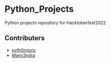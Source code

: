 # Python_Projects
Python projects repository for Hacktoberfest2022

## Contributers
- [pyth0nguru](https://github.com/pyth0nguru)
- [Manv3ndra](https://github.com/Manv3ndra)
